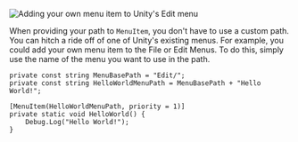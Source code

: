 ![Adding your own menu item to Unity's Edit menu](customiseeditmenu.png)

When providing your path to `MenuItem`, you don't have to use a custom path. You can hitch a ride off of one of Unity's existing menus. For example, you could add your own menu item to the File or Edit Menus. To do this, simply use the name of the menu you want to use in the path.

```
private const string MenuBasePath = "Edit/";
private const string HelloWorldMenuPath = MenuBasePath + "Hello World!";

[MenuItem(HelloWorldMenuPath, priority = 1)]
private static void HelloWorld() {
    Debug.Log("Hello World!");
}
```